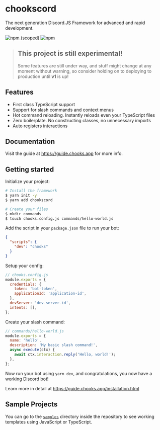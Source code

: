 # chookscord

The next generation Discord.JS Framework for advanced and rapid development.

[![npm (scoped)](https://img.shields.io/npm/v/chookscord)](https://npmjs.com/package/chookscord)
[![npm](https://img.shields.io/npm/dt/chookscord)](https://npmjs.com/package/chookscord)

> ## This project is still experimental!
>
> Some features are still under way, and stuff might change at any moment without
> warning, so consider holding on to deploying to production until **v1** is up!

## Features

- First class TypeScript support
- Support for slash commands and context menus
- Hot command reloading. Instantly reloads even your TypeScript files
- Zero boilerplate. No constructing classes, no unnecessary imports
- Auto registers interactions

## Documentation

Visit the guide at https://guide.chooks.app for more info.

## Getting started

Initialize your project:

```sh
# Install the framework
$ yarn init -y
$ yarn add chookscord

# Create your files
$ mkdir commands
$ touch chooks.config.js commands/hello-world.js
```

Add the script in your `package.json` file to run your bot:

```json
{
  "scripts": {
    "dev": "chooks"
  }
}
```

Setup your config:

```js
// chooks.config.js
module.exports = {
  credentials: {
    token: 'bot-token',
    applicationId: 'application-id',
  },
  devServer: 'dev-server-id',
  intents: [],
};
```

Create your slash command:

```js
// commands/hello-world.js
module.exports = {
  name: 'hello',
  description: 'My basic slash command!',
  async execute(ctx) {
    await ctx.interaction.reply('Hello, world!');
  },
};
```

Now run your bot using `yarn dev`, and congratulations, you now have a working Discord bot!

Learn more in detail at https://guide.chooks.app/installation.html

## Sample Projects

You can go to the [`samples`](https://github.com/chookscord/framework/tree/master/sample)
directory inside the repository to see working templates using JavaScript or TypeScript.
